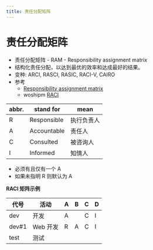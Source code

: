 ```yaml
---
title: 责任分配矩阵
---
```


# 责任分配矩阵

- 责任分配矩阵 - RAM - Responsibility assignment matrix
- 结构化责任分配，以达到最优的效率和达成最好的结果。
- 变种: ARCI, RASCI, RASIC, RACI-V, CAIRO
- 参考
  - [Responsibility assignment matrix](https://en.wikipedia.org/wiki/Responsibility_assignment_matrix)
  - woshipm [RACI](http://www.woshipm.com/zhichang/1117848.html)

| abbr. | stand for   | mean       |
| ----- | ----------- | ---------- |
| R     | Responsible | 执行负责人 |
| A     | Accountable | 责任人     |
| C     | Consulted   | 被咨询人   |
| I     | Informed    | 知情人     |

- 必须有且仅有一个 A
- 如果未指明 R 则默认为 A

**RACI 矩阵示例**

| 代号  | 活动     | A   | B   | C   | D   |
| ----- | -------- | --- | --- | --- | --- |
| dev   | 开发     | A   |     | C   | I   |
| dev#1 | Web 开发 | R   | A   | C   | I   |
| test  | 测试     |
